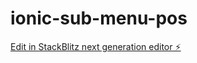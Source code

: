 # ionic-sub-menu-pos

[Edit in StackBlitz next generation editor ⚡️](https://stackblitz.com/~/github.com/raushanv2/ionic-sub-menu-pos)
